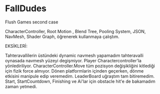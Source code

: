 # FallDudes
Flush Games second case

CharacterController,
Root Motion ,
Blend Tree,
Pooling System,
JSON,
NavMesh,
Shader Graph,
öğrenerek kullanmaya çalıştım.



EKSİKLERİ:

Tahteravallilerin üstündeki dynamic navmesh yapamadım tahteravalli oynasada navmesh yüzeyi degişmiyor.
Player Charactercontroller'la yönlediriliyor. CharacterController.Move tüm pozisyon değişikliğini kitlediği için fizik force almıyor. Dönen platformlarin içinden geçerken, dönme etkisini manipule edip veremedim.
LeaderBoard uğraştım tam bitiremedim.
Start, StartCountdown, Finishing ve  Ai'lar için obstacle hit'e de bakamadım zaman yetmedi.

